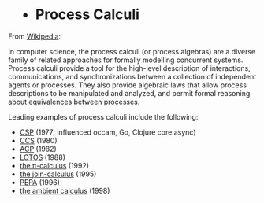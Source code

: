 #  • Process Calculi

From [Wikipedia](https://en.wikipedia.org/wiki/Process_calculus):

In computer science, the process calculi (or process algebras) are a diverse family of related approaches for formally modelling concurrent systems. Process calculi provide a tool for the high-level description of interactions, communications, and synchronizations between a collection of independent agents or processes. They also provide algebraic laws that allow process descriptions to be manipulated and analyzed, and permit formal reasoning about equivalences between processes.

Leading examples of process calculi include the following:

* [CSP](https://en.wikipedia.org/wiki/Communicating_Sequential_Processes) (1977; influenced occam, Go, Clojure core.async)
* [CCS](https://en.wikipedia.org/wiki/Calculus_of_communicating_systems) (1980)
* [ACP](https://en.wikipedia.org/wiki/Algebra_of_Communicating_Processes) (1982)
* [LOTOS](https://en.wikipedia.org/wiki/Language_Of_Temporal_Ordering_Specification) (1988)
* [the π-calculus](https://en.wikipedia.org/wiki/%CE%A0-calculus) (1992)
* [the join-calculus](https://en.wikipedia.org/wiki/Join-calculus) (1995)
* [PEPA](https://en.wikipedia.org/wiki/PEPA) (1996)
* [the ambient calculus](https://en.wikipedia.org/wiki/Ambient_calculus) (1998)
